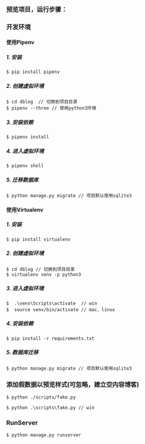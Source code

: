 ### 预览项目，运行步骤：

### 开发环境
#### 使用Pipenv
##### 1. 安装
```
$ pip install pipenv
```

##### 2. 创建虚拟环境
```
$ cd dblog  // 切换到项目目录
$ pipenv --three // 使用python3环境
```

##### 3. 安装依赖
```
$ pipenv install
```

##### 4. 进入虚拟环境
```
$ pipenv shell
```

##### 5. 迁移数据库
```
$ python manage.py migrate // 项目默认使用sqlite3
```

#### 使用Virtualenv
##### 1. 安装
```
$ pip install virtualenv
```

##### 2. 创建虚拟环境
```
$ cd dblog // 切换到项目目录
$ virtualenv venv -p python3
```

##### 3. 进入虚拟环境
```
$  .\venv\Scripts\activate  // win
$  source venv/bin/activate // mac、linux
```

##### 4. 安装依赖
```
$ pip install -r requirements.txt
```

##### 5. 数据库迁移
```
$ python manage.py migrate // 项目默认使用sqlite3
```

### 添加假数据以预览样式(可忽略，建立空内容博客)
```
$ python ./scripts/fake.py 

$ python .\scripts\fake.py // win
```

### RunServer
```
$ python manage.py runserver
```
